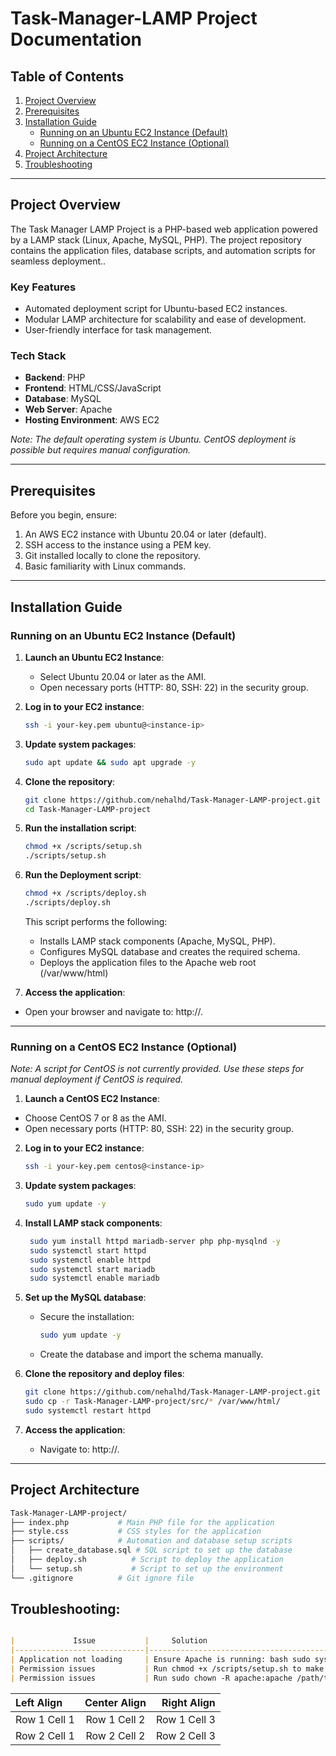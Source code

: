 # Task-Manager-LAMP Project Documentation

## Table of Contents
1. [Project Overview](#project-overview)
2. [Prerequisites](#prerequisites)
3. [Installation Guide](#installation-guide)
   - [Running on an Ubuntu EC2 Instance (Default)](#running-on-an-ubuntu-ec2-instance-default)
   - [Running on a CentOS EC2 Instance (Optional)](#running-on-a-centos-ec2-instance-optional)
4. [Project Architecture](#project-architecture)
5. [Troubleshooting](#troubleshooting)

---

## Project Overview

The Task Manager LAMP Project is a PHP-based web application powered by a LAMP stack (Linux, Apache, MySQL, PHP). The project repository contains the application files, database scripts, and automation scripts for seamless deployment..

### Key Features
- Automated deployment script for Ubuntu-based EC2 instances.
- Modular LAMP architecture for scalability and ease of development.
- User-friendly interface for task management.

### Tech Stack
- **Backend**: PHP  
- **Frontend**: HTML/CSS/JavaScript  
- **Database**: MySQL  
- **Web Server**: Apache  
- **Hosting Environment**: AWS EC2  

*Note: The default operating system is Ubuntu. CentOS deployment is possible but requires manual configuration.*

---

## Prerequisites

Before you begin, ensure:
1. An AWS EC2 instance with Ubuntu 20.04 or later (default).
2. SSH access to the instance using a PEM key.
3. Git installed locally to clone the repository.
4. Basic familiarity with Linux commands.

---

## Installation Guide

### Running on an Ubuntu EC2 Instance (Default)

1. **Launch an Ubuntu EC2 Instance**:
   - Select Ubuntu 20.04 or later as the AMI.
   - Open necessary ports (HTTP: 80, SSH: 22) in the security group.

2. **Log in to your EC2 instance**:
   ```bash
   ssh -i your-key.pem ubuntu@<instance-ip>
   ```
   
3. **Update system packages**:
   ```bash
   sudo apt update && sudo apt upgrade -y
   ```
   
4. **Clone the repository**:
   ```bash
   git clone https://github.com/nehalhd/Task-Manager-LAMP-project.git
   cd Task-Manager-LAMP-project
   ```

5. **Run the installation script**:
   ```bash
   chmod +x /scripts/setup.sh
   ./scripts/setup.sh
   ```
   
6. **Run the Deployment script**:
   ```bash
   chmod +x /scripts/deploy.sh
   ./scripts/deploy.sh
   ```
    This script performs the following:
      - Installs LAMP stack components (Apache, MySQL, PHP).
      - Configures MySQL database and creates the required schema.
      - Deploys the application files to the Apache web root (/var/www/html)

7. **Access the application**:
  - Open your browser and navigate to: http://<instance-ip>.

---

### Running on a CentOS EC2 Instance (Optional)
*Note: A script for CentOS is not currently provided. Use these steps for manual deployment if CentOS is required.*

1. **Launch a CentOS EC2 Instance**:
  - Choose CentOS 7 or 8 as the AMI.
  - Open necessary ports (HTTP: 80, SSH: 22) in the security group.

2. **Log in to your EC2 instance**:
   ```bash
   ssh -i your-key.pem centos@<instance-ip>
   ```
   
3. **Update system packages**:
   ```bash
   sudo yum update -y
   ```
   
4. **Install LAMP stack components**:
   ```bash
    sudo yum install httpd mariadb-server php php-mysqlnd -y
    sudo systemctl start httpd
    sudo systemctl enable httpd
    sudo systemctl start mariadb
    sudo systemctl enable mariadb
   ```

5. **Set up the MySQL database**:
   - Secure the installation:
     ```bash
     sudo yum update -y
     ```
   - Create the database and import the schema manually.

6. **Clone the repository and deploy files**:
   ```bash
   git clone https://github.com/nehalhd/Task-Manager-LAMP-project.git
   sudo cp -r Task-Manager-LAMP-project/src/* /var/www/html/
   sudo systemctl restart httpd
   ```

7. **Access the application**:
    - Navigate to: http://<instance-ip>.

---

## Project Architecture

```graphql
Task-Manager-LAMP-project/
├── index.php           # Main PHP file for the application
├── style.css           # CSS styles for the application
├── scripts/            # Automation and database setup scripts
│   ├── create_database.sql # SQL script to set up the database
│   ├── deploy.sh          # Script to deploy the application
│   └── setup.sh           # Script to set up the environment
└── .gitignore          # Git ignore file

 ```

## Troubleshooting:

```markdown

|             Issue           | 	Solution                                                                                                   | 
|-----------------------------|--------------------------------------------------------------------------------------------------------------|
| Application not loading     | Ensure Apache is running: bash sudo systemctl start apache2 (Ubuntu) or sudo systemctl start httpd (CentOS). | 
| Permission issues           | Run chmod +x /scripts/setup.sh to make the script executable.                                                |
| Permission issues           | Run sudo chown -R apache:apache /path/to/project       # CentOS                                              |

```

| Left Align   | Center Align | Right Align  |
|:-------------|:------------:|-------------:|
| Row 1 Cell 1 | Row 1 Cell 2 | Row 1 Cell 3 |
| Row 2 Cell 1 | Row 2 Cell 2 | Row 2 Cell 3 |

